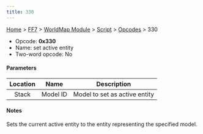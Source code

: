 ```yaml
---
title: 330
---
```


[Home](/Main%20Page.md) > [FF7](/FF7.md) > [WorldMap Module](/FF7/WorldMap%20Module.md) > [Script](/FF7/WorldMap%20Module/Script.md) > [Opcodes](/FF7/WorldMap%20Module/Script/Opcodes.md) > 330

-   Opcode: **0x330**
-   Name: set active entity
-   Two-word opcode: No

#### Parameters

| Location |   Name   |          Description          |
|:--------:|:--------:|:-----------------------------:|
|  Stack   | Model ID | Model to set as active entity |

#### Notes

Sets the current active entity to the entity representing the specified
model.
